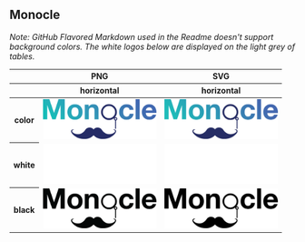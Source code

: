 ## Monocle

*Note: GitHub Flavored Markdown used in the Readme doesn't support background colors. The white logos below are displayed on the light grey of tables.*

<table class="logos-table">
	<thead>
		<tr>
			<th></th>
			<th colspan="1">PNG</th>
			<th colspan="1">SVG</th>
		</tr>
		<tr>
			<th></th>
			<th>horizontal</th>
			<th>horizontal</th>
		</tr>
	</thead>	
    <tbody>
		<tr>
			<th>color</th>
			<td><a href="horizontal/color/Monocle-Logo-color.png" download><img src="horizontal/color/Monocle-Logo-Color.png" width="200"></a></td>
			<td><a href="horizontal/color/Monocle-Logo-Color.svg" download><img src="horizontal/color/Monocle-Logo-Color.svg" width="200"></a></td>
		</tr>
		<tr>
			<th>white</th>
	    <td><a href="horizontal/white/Monocle-Logo-White.png" download><img src="horizontal/white/Monocle-Logo-White.png" width="200"></a></td>
			<td><a href="horizontal/white/Monocle-Logo-White.svg" download><img src="horizontal/white/Monocle-Logo-White.svg" width="200"></a></td>
		</tr>
		<tr>
			<th>black</th>
	    <td><a href="horizontal/black/Monocle-Logo-Black.png" download><img src="horizontal/black/Monocle-Logo-Black.png" width="200"></a></td>
			<td><a href="horizontal/black/Monocle-Logo-Black.svg" download><img src="horizontal/black/Monocle-Logo-Black.svg" width="200"></a></td>
		</tr>
	</tbody>	
</table>

